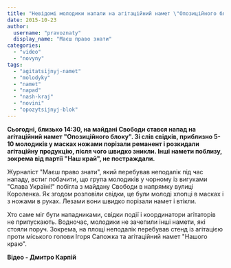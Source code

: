 ```yaml
---
title: "Невідомі молодики напали на агітаційний намет \"Опозиційного блоку\" у Броварах - ВІДЕО"
date: 2015-10-23
author: 
  username: "pravoznaty"
  display_name: "Маєш право знати"
categories: 
  - "video"
  - "novyny"
tags: 
  - "agitatsijnyj-namet"
  - "molodyky"
  - "namet"
  - "napad"
  - "nash-kraj"
  - "novini"
  - "opozytsijnyj-blok"
---
```


**Сьогодні, близько 14:30, на майдані Свободи стався напад на агітаційний намет "Опозиційного блоку". Зі слів свідків, приблизно 5-10 молодиків у масках ножами порізали реманент і розкидали агітаційну продукцію, після чого швидко зникли. Інші намети поблизу, зокрема від партії "Наш край", не постраждали.**

Журналіст "Маєш право знати", який перебував неподалік під час нападу, встиг побачити, що група молодиків у чорному із вигуками "Слава Україні!" побігла з майдану Свободи в напрямку вулиці Короленка. Як згодом розповіли свідки, це були молоді хлопці в масках і з ножами в руках. Лезами вони швидко порізали намет і втікли.

Хто саме міг бути нападниками, свідки події і координатори агітаторів не припускають. Водночас, молодики не зачепили інші намети, які стояли поруч. Зокрема, на площі неподалік перебував стенд із агітацією проти міського голови Ігоря Сапожка та агітаційний намет "Нашого краю".

**Відео - Дмитро Карпій**
